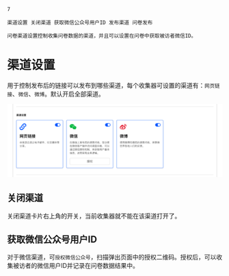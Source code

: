 ```index
7
```
```tag
渠道设置 关闭渠道 获取微信公众号用户ID 发布渠道 问卷发布
```
```summary
问卷渠道设置控制收集问卷数据的渠道，并且可以设置在问卷中获取被访者微信ID。
```
# 渠道设置
用于控制发布后的链接可以发布到哪些渠道，每个收集器可设置的渠道有：`网页链接`、`微信`、`微博`。默认开启全部渠道。

<img src='../assets/surveyCollector/07chanalSetting/chanalSetting.png'>

## 关闭渠道
关闭渠道卡片右上角的开关，当前收集器就不能在该渠道打开了。

## 获取微信公众号用户ID
对于微信渠道，可`授权微信公众号`，扫描弹出页面中的授权二维码。授权后，可以收集被访者的微信用户ID并记录在问卷数据结果中。